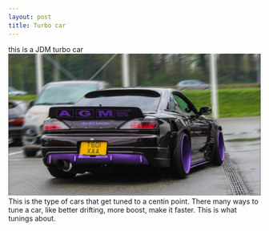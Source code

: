 ```yaml
---
layout: post
title: Turbo car
---
```

this is a JDM turbo car 
![turbo-car](/images/turbo.jpg)
This is the type of cars that get tuned to a centin point. There many ways to tune a car, like better drifting, more boost, make it faster. This is what tunings about.         
